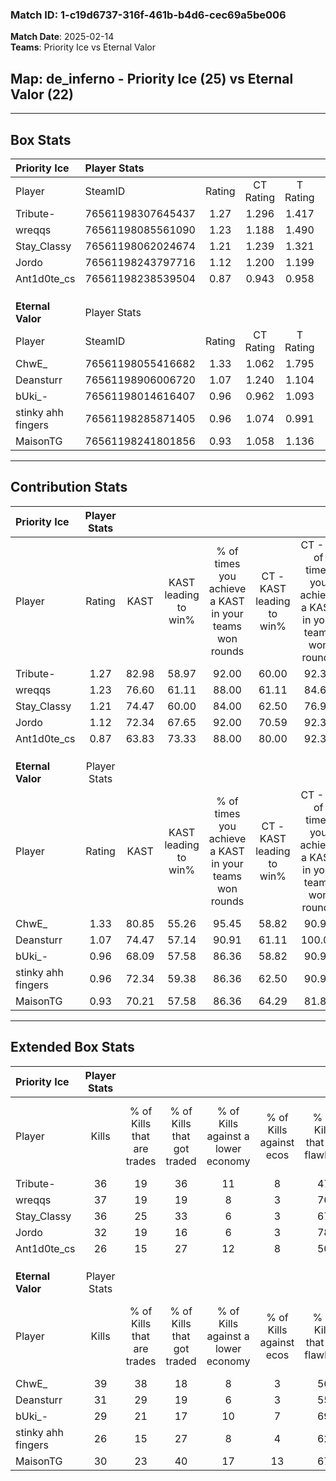 ### Match ID: 1-c19d6737-316f-461b-b4d6-cec69a5be006  
**Match Date**: 2025-02-14  
**Teams**: Priority Ice vs Eternal Valor  

## **Map**: de_inferno - Priority Ice (25) vs Eternal Valor (22)  
---  

## Box Stats  

| **Priority Ice**   | Player Stats      |        |           |          |       |      |       |         |        |      |     |
| :- | :- | :-: | :-: | :-: | :-: | :-: | :-: | :-: | :-: | :-: | :-: |
| Player             | SteamID           | Rating | CT Rating | T Rating | KAST  | ADR  | Kills | Assists | Deaths | K/D  | HS% |
| Tribute-           | 76561198307645437 |  1.27  |   1.296   |  1.417   | 82.98 | 78.7 |  36   |   10    |   29   | 1.24 | 41  |
| wreqqs             | 76561198085561090 |  1.23  |   1.188   |  1.490   | 76.60 | 80.0 |  37   |   11    |   31   | 1.19 | 27  |
| Stay_Classy        | 76561198062024674 |  1.21  |   1.239   |  1.321   | 74.47 | 85.1 |  36   |   10    |   31   | 1.16 | 30  |
| Jordo              | 76561198243797716 |  1.12  |   1.200   |  1.199   | 72.34 | 78.3 |  32   |   14    |   30   | 1.07 | 34  |
| Ant1d0te_cs        | 76561198238539504 |  0.87  |   0.943   |  0.958   | 63.83 | 72.8 |  26   |   13    |   35   | 0.74 | 42  |
|                    |                   |        |           |          |       |      |       |         |        |      |     |
|                    |                   |        |           |          |       |      |       |         |        |      |     |
|                    |                   |        |           |          |       |      |       |         |        |      |     |
| **Eternal Valor**  | Player Stats      |        |           |          |       |      |       |         |        |      |     |
| Player             | SteamID           | Rating | CT Rating | T Rating | KAST  | ADR  | Kills | Assists | Deaths | K/D  | HS% |
| ChwE_              | 76561198055416682 |  1.33  |   1.062   |  1.795   | 80.85 | 93.8 |  39   |   18    |   33   | 1.18 | 43  |
| Deansturr          | 76561198906006720 |  1.07  |   1.240   |  1.104   | 74.47 | 76.3 |  31   |   11    |   33   | 0.94 | 51  |
| bUki_-             | 76561198014616407 |  0.96  |   0.962   |  1.093   | 68.09 | 68.7 |  29   |    9    |   33   | 0.88 | 48  |
| stinky ahh fingers | 76561198285871405 |  0.96  |   1.074   |  0.991   | 72.34 | 61.8 |  26   |    9    |   29   | 0.90 | 61  |
| MaisonTG           | 76561198241801856 |  0.93  |   1.058   |  1.136   | 70.21 | 70.0 |  30   |   15    |   40   | 0.75 | 30  |
---  

## Contribution Stats  

| **Priority Ice**   | Player Stats |       |                      |                                                        |                           |                                                             |                          |                                                            |
| :- | :-: | :-: | :-: | :-: | :-: | :-: | :-: | :-: |
| Player             |    Rating    | KAST  | KAST leading to win% | % of times you achieve a KAST in your teams won rounds | CT - KAST leading to win% | CT - % of times you achieve a KAST in your teams won rounds | T - KAST leading to win% | T - % of times you achieve a KAST in your teams won rounds |
| Tribute-           |     1.27     | 82.98 |        58.97         |                         92.00                          |           60.00           |                            92.31                            |          57.89           |                           91.67                            |
| wreqqs             |     1.23     | 76.60 |        61.11         |                         88.00                          |           61.11           |                            84.62                            |          61.11           |                           91.67                            |
| Stay_Classy        |     1.21     | 74.47 |        60.00         |                         84.00                          |           62.50           |                            76.92                            |          57.89           |                           91.67                            |
| Jordo              |     1.12     | 72.34 |        67.65         |                         92.00                          |           70.59           |                            92.31                            |          64.71           |                           91.67                            |
| Ant1d0te_cs        |     0.87     | 63.83 |        73.33         |                         88.00                          |           80.00           |                            92.31                            |          66.67           |                           83.33                            |
|                    |              |       |                      |                                                        |                           |                                                             |                          |                                                            |
|                    |              |       |                      |                                                        |                           |                                                             |                          |                                                            |
|                    |              |       |                      |                                                        |                           |                                                             |                          |                                                            |
| **Eternal Valor**  | Player Stats |       |                      |                                                        |                           |                                                             |                          |                                                            |
| Player             |    Rating    | KAST  | KAST leading to win% | % of times you achieve a KAST in your teams won rounds | CT - KAST leading to win% | CT - % of times you achieve a KAST in your teams won rounds | T - KAST leading to win% | T - % of times you achieve a KAST in your teams won rounds |
| ChwE_              |     1.33     | 80.85 |        55.26         |                         95.45                          |           58.82           |                            90.91                            |          52.38           |                           100.00                           |
| Deansturr          |     1.07     | 74.47 |        57.14         |                         90.91                          |           61.11           |                           100.00                            |          52.94           |                           81.82                            |
| bUki_-             |     0.96     | 68.09 |        57.58         |                         86.36                          |           58.82           |                            90.91                            |          56.25           |                           81.82                            |
| stinky ahh fingers |     0.96     | 72.34 |        59.38         |                         86.36                          |           62.50           |                            90.91                            |          56.25           |                           81.82                            |
| MaisonTG           |     0.93     | 70.21 |        57.58         |                         86.36                          |           64.29           |                            81.82                            |          52.63           |                           90.91                            |
---  

## Extended Box Stats  

| **Priority Ice**   | Player Stats |                            |                            |                                    |                         |                              |                                 |        |                             |                                     |                          |                               |                            |
| :- | :-: | :-: | :-: | :-: | :-: | :-: | :-: | :-: | :-: | :-: | :-: | :-: | :-: |
| Player             |    Kills     | % of Kills that are trades | % of Kills that got traded | % of Kills against a lower economy | % of Kills against ecos | % of Kills that are flawless | % of Kills that are close duels | Deaths | % of Deaths that get traded | % of Deaths against a lower economy | % of Deaths against ecos | % of Deaths that are flawless | % of Deaths that are close |
| Tribute-           |      36      |             19             |             36             |                 11                 |            8            |              47              |                8                |   29   |             28              |                  3                  |            0             |              55               |             3              |
| wreqqs             |      37      |             19             |             19             |                 8                  |            3            |              76              |                3                |   31   |             23              |                  0                  |            0             |              87               |             0              |
| Stay_Classy        |      36      |             25             |             33             |                 6                  |            3            |              67              |                3                |   31   |             23              |                  3                  |            0             |              65               |             3              |
| Jordo              |      32      |             19             |             16             |                 6                  |            3            |              78              |                6                |   30   |             30              |                  7                  |            3             |              60               |             13             |
| Ant1d0te_cs        |      26      |             15             |             27             |                 12                 |            8            |              50              |                4                |   35   |             20              |                  6                  |            0             |              57               |             3              |
|                    |              |                            |                            |                                    |                         |                              |                                 |        |                             |                                     |                          |                               |                            |
|                    |              |                            |                            |                                    |                         |                              |                                 |        |                             |                                     |                          |                               |                            |
|                    |              |                            |                            |                                    |                         |                              |                                 |        |                             |                                     |                          |                               |                            |
| **Eternal Valor**  | Player Stats |                            |                            |                                    |                         |                              |                                 |        |                             |                                     |                          |                               |                            |
| Player             |    Kills     | % of Kills that are trades | % of Kills that got traded | % of Kills against a lower economy | % of Kills against ecos | % of Kills that are flawless | % of Kills that are close duels | Deaths | % of Deaths that get traded | % of Deaths against a lower economy | % of Deaths against ecos | % of Deaths that are flawless | % of Deaths that are close |
| ChwE_              |      39      |             38             |             18             |                 8                  |            3            |              56              |                8                |   33   |             30              |                  6                  |            0             |              61               |             3              |
| Deansturr          |      31      |             29             |             19             |                 6                  |            3            |              55              |                6                |   33   |             27              |                  3                  |            0             |              70               |             0              |
| bUki_-             |      29      |             21             |             17             |                 10                 |            7            |              69              |                0                |   33   |             15              |                  3                  |            0             |              79               |             6              |
| stinky ahh fingers |      26      |             15             |             27             |                 8                  |            4            |              62              |                8                |   29   |             14              |                  7                  |            0             |              66               |             10             |
| MaisonTG           |      30      |             23             |             40             |                 17                 |           13            |              67              |                0                |   40   |             38              |                  8                  |            3             |              48               |             5              |
